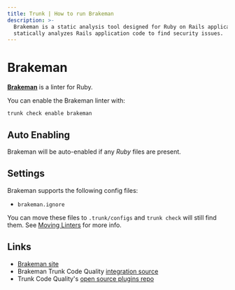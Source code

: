 ```yaml
---
title: Trunk | How to run Brakeman
description: >-
  Brakeman is a static analysis tool designed for Ruby on Rails applications. It
  statically analyzes Rails application code to find security issues.
---
```


# Brakeman

[**Brakeman**](https://github.com/presidentbeef/brakeman) is a linter for Ruby.

You can enable the Brakeman linter with:

```shell
trunk check enable brakeman
```

## Auto Enabling

Brakeman will be auto-enabled if any _Ruby_ files are present.

## Settings

Brakeman supports the following config files:

* `brakeman.ignore`

You can move these files to `.trunk/configs` and `trunk check` will still find them. See [Moving Linters](../configure-linters.md#moving-linters) for more info.

## Links

* [Brakeman site](https://github.com/presidentbeef/brakeman)
* Brakeman Trunk Code Quality [integration source](https://github.com/trunk-io/plugins/tree/main/linters/brakeman)
* Trunk Code Quality's [open source plugins repo](https://github.com/trunk-io/plugins/tree/main)
